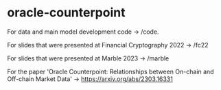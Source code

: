# oracle-counterpoint

For data and main model development code ->  /code.

For slides that were presented at Financial Cryptography 2022 -> /fc22

For slides that were presented at Marble 2023 -> /marble

For the paper 'Oracle Counterpoint: Relationships between On-chain and Off-chain Market Data' -> https://arxiv.org/abs/2303.16331

